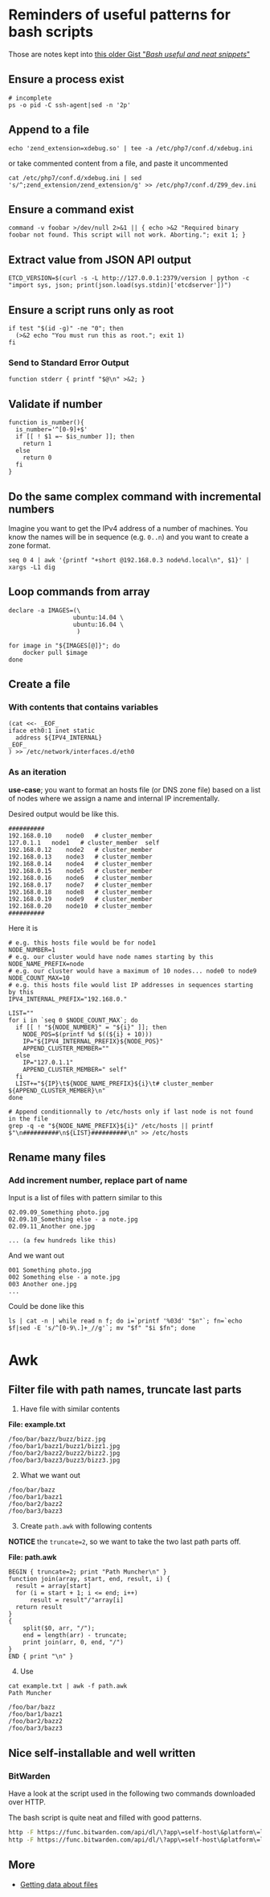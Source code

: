 # Reminders of useful patterns for bash scripts

Those are notes kept into [this older Gist "_Bash useful and neat
snippets_"][source]

[source]:
  https://gist.github.com/renoirb/361e4e2817341db4be03b8f667338d47#file-bash_snippets-md

## Ensure a process exist

```
# incomplete
ps -o pid -C ssh-agent|sed -n '2p'
```

## Append to a file

```
echo 'zend_extension=xdebug.so' | tee -a /etc/php7/conf.d/xdebug.ini
```

or take commented content from a file, and paste it uncommented

```
cat /etc/php7/conf.d/xdebug.ini | sed 's/^;zend_extension/zend_extension/g' >> /etc/php7/conf.d/Z99_dev.ini
```

## Ensure a command exist

```
command -v foobar >/dev/null 2>&1 || { echo >&2 "Required binary foobar not found. This script will not work. Aborting."; exit 1; }
```

## Extract value from JSON API output

```
ETCD_VERSION=$(curl -s -L http://127.0.0.1:2379/version | python -c "import sys, json; print(json.load(sys.stdin)['etcdserver'])")
```

## Ensure a script runs only as root

```
if test "$(id -g)" -ne "0"; then
  (>&2 echo "You must run this as root."; exit 1)
fi
```

### Send to Standard Error Output

```
function stderr { printf "$@\n" >&2; }
```

## Validate if number

```
function is_number(){
  is_number='^[0-9]+$'
  if [[ ! $1 =~ $is_number ]]; then
    return 1
  else
    return 0
  fi
}
```

## Do the same complex command with incremental numbers

Imagine you want to get the IPv4 address of a number of machines. You know the
names will be in sequence (e.g. `0..n`) and you want to create a zone format.

```
seq 0 4 | awk '{printf "+short @192.168.0.3 node%d.local\n", $1}' | xargs -L1 dig
```

## Loop commands from array

```
declare -a IMAGES=(\
                  ubuntu:14.04 \
                  ubuntu:16.04 \
                   )

for image in "${IMAGES[@]}"; do
    docker pull $image
done
```

## Create a file

### With contents that contains variables

```
(cat <<- _EOF_
iface eth0:1 inet static
  address ${IPV4_INTERNAL}
_EOF_
) >> /etc/network/interfaces.d/eth0
```

### As an iteration

**use-case**; you want to format an hosts file (or DNS zone file) based on a
list of nodes where we assign a name and internal IP incrementally.

Desired output would be like this.

```
##########
192.168.0.10	node0	# cluster_member
127.0.1.1	node1	# cluster_member  self
192.168.0.12	node2	# cluster_member
192.168.0.13	node3	# cluster_member
192.168.0.14	node4	# cluster_member
192.168.0.15	node5	# cluster_member
192.168.0.16	node6	# cluster_member
192.168.0.17	node7	# cluster_member
192.168.0.18	node8	# cluster_member
192.168.0.19	node9	# cluster_member
192.168.0.20	node10	# cluster_member
##########
```

Here it is

```
# e.g. this hosts file would be for node1
NODE_NUMBER=1
# e.g. our cluster would have node names starting by this
NODE_NAME_PREFIX=node
# e.g. our cluster would have a maximum of 10 nodes... node0 to node9
NODE_COUNT_MAX=10
# e.g. this hosts file would list IP addresses in sequences starting by this
IPV4_INTERNAL_PREFIX="192.168.0."

LIST=""
for i in `seq 0 $NODE_COUNT_MAX`; do
  if [[ ! "${NODE_NUMBER}" = "${i}" ]]; then
    NODE_POS=$(printf %d $((${i} + 10)))
    IP="${IPV4_INTERNAL_PREFIX}${NODE_POS}"
    APPEND_CLUSTER_MEMBER=""
  else
    IP="127.0.1.1"
    APPEND_CLUSTER_MEMBER=" self"
  fi
  LIST+="${IP}\t${NODE_NAME_PREFIX}${i}\t# cluster_member ${APPEND_CLUSTER_MEMBER}\n"
done

# Append conditionnally to /etc/hosts only if last node is not found in the file
grep -q -e "${NODE_NAME_PREFIX}${i}" /etc/hosts || printf $"\n##########\n${LIST}##########\n" >> /etc/hosts
```

## Rename many files

### Add increment number, replace part of name

Input is a list of files with pattern similar to this

```
02.09.09_Something photo.jpg
02.09.10_Something else - a note.jpg
02.09.11_Another one.jpg

... (a few hundreds like this)
```

And we want out

```
001 Something photo.jpg
002 Something else - a note.jpg
003 Another one.jpg
...
```

Could be done like this

```
ls | cat -n | while read n f; do i=`printf '%03d' "$n"`; fn=`echo $f|sed -E 's/^[0-9\.]+_//g'`; mv "$f" "$i $fn"; done
```

# Awk

## Filter file with path names, truncate last parts

1. Have file with similar contents

**File: example.txt**

```
/foo/bar/bazz/buzz/bizz.jpg
/foo/bar1/bazz1/buzz1/bizz1.jpg
/foo/bar2/bazz2/buzz2/bizz2.jpg
/foo/bar3/bazz3/buzz3/bizz3.jpg
```

2. What we want out

```
/foo/bar/bazz
/foo/bar1/bazz1
/foo/bar2/bazz2
/foo/bar3/bazz3
```

3. Create `path.awk` with following contents

**NOTICE** the `truncate=2`, so we want to take the two last path parts off.

**File: path.awk**

```
BEGIN { truncate=2; print "Path Muncher\n" }
function join(array, start, end, result, i) {
  result = array[start]
  for (i = start + 1; i <= end; i++)
      result = result"/"array[i]
  return result
}
{
    split($0, arr, "/");
    end = length(arr) - truncate;
    print join(arr, 0, end, "/")
}
END { print "\n" }
```

4. Use

```
cat example.txt | awk -f path.awk
Path Muncher

/foo/bar/bazz
/foo/bar1/bazz1
/foo/bar2/bazz2
/foo/bar3/bazz3
```

## Nice self-installable and well written

### BitWarden

Have a look at the script used in the following two commands downloaded over HTTP.

The bash script is quite neat and filled with good patterns.

```bash
http -F https://func.bitwarden.com/api/dl/\?app\=self-host\&platform\=linux
http -F https://func.bitwarden.com/api/dl/\?app\=self-host\&platform\=linux\&variant\=run
```

## More

- [Getting data about files](https://gist.github.com/renoirb/89b9fce3ab41dc08002a806e926d9282)
